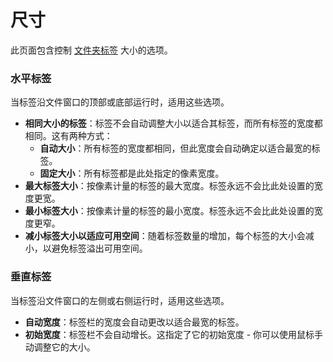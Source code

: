 # 尺寸

此页面包含控制 [文件夹标签](/Manual/basic_concepts/the_lister/tabs/README.zh.md) 大小的选项。

### 水平标签

当标签沿文件窗口的顶部或底部运行时，适用这些选项。

- **相同大小的标签**：标签不会自动调整大小以适合其标签，而所有标签的宽度都相同。这有两种方式：         
  - **自动大小**：所有标签的宽度都相同，但此宽度会自动确定以适合最宽的标签。
  - **固定大小**：所有标签都是此处指定的像素宽度。
- **最大标签大小**：按像素计量的标签的最大宽度。标签永远不会比此处设置的宽度更宽。
- **最小标签大小**：按像素计量的标签的最小宽度。标签永远不会比此处设置的宽度更窄。
- **减小标签大小以适应可用空间**：随着标签数量的增加，每个标签的大小会减小，以避免标签溢出可用空间。

### 垂直标签

当标签沿文件窗口的左侧或右侧运行时，适用这些选项。

- **自动宽度**：标签栏的宽度会自动更改以适合最宽的标签。
- **初始宽度**：标签栏不会自动增长。这指定了它的初始宽度 - 你可以使用鼠标手动调整它的大小。